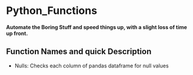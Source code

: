 # Python_Functions
<h4>Automate the Boring Stuff and speed things up, with a slight loss of time up front.<h4> 
  
## Function Names and quick Description
  - Nulls:  Checks each column of pandas dataframe for null values 


